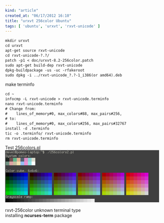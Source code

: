 ```yaml
---
kind: "article"
created_at: "06/17/2012 16:10"
title: "urxvt 256color Ubuntu"
tags: [ 'ubuntu', 'urxvt', 'rxvt-unicode' ]
---
```

<pre><code class='bash'>mkdir urxvt
cd urxvt
apt-get source rxvt-unicode
cd rxvt-unicode-?.?/
patch -p1 < doc/urxvt-8.2-256color.patch
sudo apt-get build-dep rxvt-unicode
dpkg-buildpackage -us -uc -rfakeroot
sudo dpkg -i ../rxvt-unicode_?.?-1_i386(or amd64).deb
</code></pre>
make terminfo
<pre><code class='bash'>cd ~
infocmp -L rxvt-unicode > rxvt-unicode.terminfo
nano rxvt-unicode.terminfo
# Change from:
#    lines_of_memory#0, max_colors#88, max_pairs#256,
# to:
#    lines_of_memory#0, max_colors#256, max_pairs#32767
install -d .terminfo
tic -o .terminfo/ rxvt-unicode.terminfo
rm rxvt-unicode.terminfo
</code></pre>
Test [256colors.pl](http://notes.sovechkin.com/256colors.pl)
![256colors.pl](/images/256colors.png)

rxvt-256color unknown terminal type  
installing **ncurses-term** package
